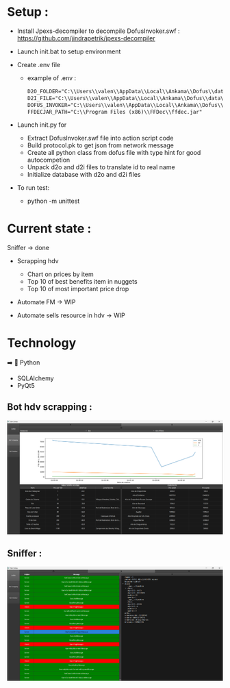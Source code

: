 # Setup :

- Install Jpexs-decompiler to decompile DofusInvoker.swf : https://github.com/jindrapetrik/jpexs-decompiler
- Launch init.bat to setup environment
- Create .env file
    - example of .env :
      ```
      D2O_FOLDER="C:\\Users\\valen\\AppData\\Local\\Ankama\\Dofus\\data\\common"
      D2I_FILE="C:\\Users\\valen\\AppData\\Local\\Ankama\\Dofus\\data\\i18n\\i18n_fr.d2i"
      DOFUS_INVOKER="C:\\Users\\valen\\AppData\\Local\\Ankama\\Dofus\\DofusInvoker.swf"
      FFDECJAR_PATH="C:\\Program Files (x86)\\FFDec\\ffdec.jar"
      ```
- Launch init.py for
    - Extract DofusInvoker.swf file into action script code
    - Build protocol.pk to get json from network message
    - Create all python class from dofus file with type hint for good autocompetion
    - Unpack d2o and d2i files to translate id to real name
    - Initialize database with d2o and d2i files

- To run test:
    - python -m unittest

# Current state :

Sniffer &#8594; done

- Scrapping hdv
    - Chart on prices by item
    - Top 10 of best benefits item in nuggets
    - Top 10 of most important price drop

- Automate FM &#8594; WIP
- Automate sells resource in hdv &#8594; WIP

# Technology

➡️ 🐍 Python

- SQLAlchemy
- PyQt5

## Bot hdv scrapping :

![scrapping bot](./resources/scrapping_bot.png)

## Sniffer :

![sniffer](./resources/sniffer.png)
